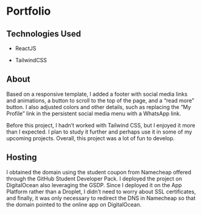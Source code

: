 # Portfolio

## Technologies Used

-   ReactJS
    
-   TailwindCSS
    

## About

Based on a responsive template, I added a footer with social media links and animations, a button to scroll to the top of the page, and a “read more” button. I also adjusted colors and other details, such as replacing the “My Profile” link in the persistent social media menu with a WhatsApp link.

Before this project, I hadn’t worked with Tailwind CSS, but I enjoyed it more than I expected. I plan to study it further and perhaps use it in some of my upcoming projects. Overall, this project was a lot of fun to develop.

## Hosting

I obtained the domain using the student coupon from Namecheap offered through the GitHub Student Developer Pack. I deployed the project on DigitalOcean also leveraging the GSDP. Since I deployed it on the App Platform rather than a Droplet, I didn’t need to worry about SSL certificates, and finally, it was only necessary to redirect the DNS in Namecheap so that the domain pointed to the online app on DigitalOcean.


